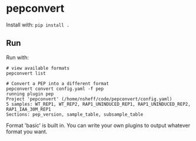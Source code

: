 # pepconvert

Install with: `pip install .`

## Run

Run with:

```
# view available formats
pepconvert list
```


```
# Convert a PEP into a different format
pepconvert convert config.yaml -f pep
running plugin pep
Project 'pepconvert' (/home/nsheff/code/pepconvert/config.yaml)
5 samples: WT_REP1, WT_REP2, RAP1_UNINDUCED_REP1, RAP1_UNINDUCED_REP2, RAP1_IAA_30M_REP1
Sections: pep_version, sample_table, subsample_table
```

Format 'basic' is built in. You can write your own plugins to output whatever format you want.
